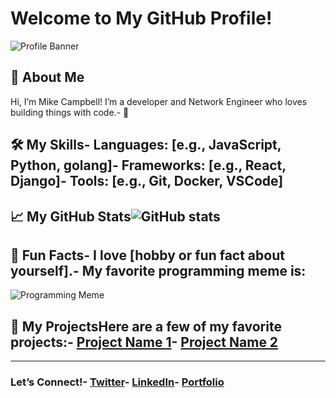 # Welcome to My GitHub Profile!
![Profile Banner](https://via.placeholder.com/1200x300?text=Your+Awesome+Banner+Here)
## 👋 About Me
Hi, I’m Mike Campbell! I’m a developer and Network Engineer who loves building things with code.- 🌱 
## 🛠️ My Skills- **Languages:** [e.g., JavaScript, Python, golang]- **Frameworks:** [e.g., React, Django]- **Tools:** [e.g., Git, Docker, VSCode]
## 📈 My GitHub Stats![GitHub stats](https://github-readme-stats.vercel.app/api?username=YourUsername&show_icons=true&theme=radical)
## 🌟 Fun Facts- I love [hobby or fun fact about yourself].- My favorite programming meme is:
![Programming Meme](https://via.placeholder.com/400x200?text=Insert+Your+Meme+Here)
## 📂 My ProjectsHere are a few of my favorite projects:- [Project Name 1](https://github.com/YourUsername/Project1)- [Project Name 2](https://github.com/YourUsername/Project2)

---
### Let’s Connect!- [Twitter](https://twitter.com/yourhandle)- [LinkedIn](https://linkedin.com/in/yourprofile)- [Portfolio](https://yourportfolio.com)
